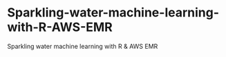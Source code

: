 # Sparkling-water-machine-learning-with-R-AWS-EMR
Sparkling water machine learning with R &amp; AWS EMR
